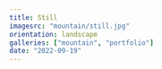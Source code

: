 ```yaml
---
title: Still
imagesrc: "mountain/still.jpg"
orientation: landscape
galleries: ["mountain", "portfolio"]
date: "2022-09-19"
---
```

